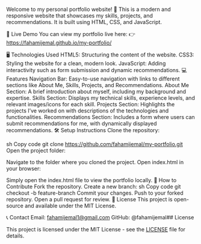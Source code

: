 Welcome to my personal portfolio website! 🚀 This is a modern and responsive website that showcases my skills, projects, and recommendations. It is built using HTML, CSS, and JavaScript.

🔗 Live Demo
You can view my portfolio live here:
👉 https://fahamijemal.github.io/my-portfolio/

🖥️ Technologies Used
HTML5: Structuring the content of the website.
CSS3: Styling the website for a clean, modern look.
JavaScript: Adding interactivity such as form submission and dynamic recommendations.
💻 Features
Navigation Bar: Easy-to-use navigation with links to different sections like About Me, Skills, Projects, and Recommendations.
About Me Section: A brief introduction about myself, including my background and expertise.
Skills Section: Displays my technical skills, experience levels, and relevant images/icons for each skill.
Projects Section: Highlights the projects I’ve worked on with descriptions of the technologies and functionalities.
Recommendations Section: Includes a form where users can submit recommendations for me, with dynamically displayed recommendations.
🛠️ Setup Instructions
Clone the repository:

sh
Copy code
git clone https://github.com/fahamijemal/my-portfolio.git
Open the project folder:

Navigate to the folder where you cloned the project.
Open index.html in your browser:

Simply open the index.html file to view the portfolio locally.
🧰 How to Contribute
Fork the repository.
Create a new branch:
sh
Copy code
git checkout -b feature-branch
Commit your changes.
Push to your forked repository.
Open a pull request for review.
📜 License
This project is open-source and available under the MIT License.

📞 Contact
Email: fahamijemal1@gmail.com
GitHub: @fahamijemal## License

This project is licensed under the MIT License - see the [LICENSE](./LICENSE) file for details.
